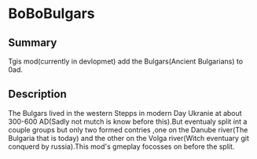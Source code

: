 # BoBoBulgars

## Summary

Tgis mod(currently in devlopmet) add the Bulgars(Ancient Bulgarians) to 0ad.

## Description
The Bulgars lived in the western Stepps in modern Day Ukranie at about 300-600 AD(Sadly not mutch is know before this).But eventualy split int a couple groups but only two formed contries ,one on the Danube river(The Bulgaria that is today) and the other on the Volga river(Witch eventuary git conquerd by russia).This mod's gmeplay focosses on before the split.
